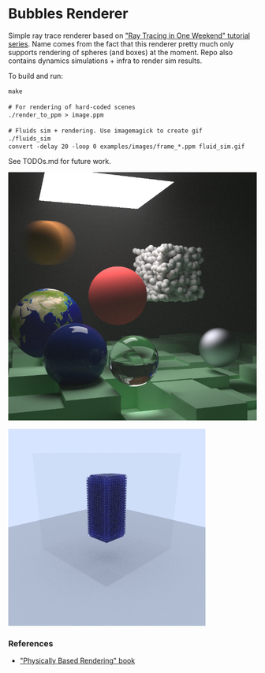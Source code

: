 # Bubbles Renderer

Simple ray trace renderer based on ["Ray Tracing in One Weekend" tutorial series](https://raytracing.github.io/). Name comes from the fact that this renderer pretty much only supports rendering of spheres (and boxes) at the moment. Repo also contains dynamics simulations + infra to render sim results.

To build and run:
```
make

# For rendering of hard-coded scenes
./render_to_ppm > image.ppm

# Fluids sim + rendering. Use imagemagick to create gif
./fluids_sim
convert -delay 20 -loop 0 examples/images/frame_*.ppm fluid_sim.gif
```

See TODOs.md for future work.

![](./examples/images/final_scene.jpg)

![](./examples/images/blockdrop_3d_2.gif)

### References

* ["Physically Based Rendering" book](https://www.pbrt.org/)